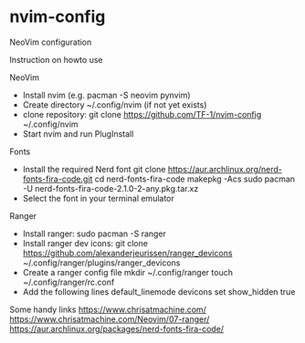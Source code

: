# nvim-config
NeoVim configuration

Instruction on howto use

NeoVim
- Install nvim (e.g. pacman -S neovim pynvim)
- Create directory ~/.config/nvim (if not yet exists)
- clone repository: git clone https://github.com/TF-1/nvim-config ~/.config/nvim
- Start nvim and run PlugInstall

Fonts
- Install the required Nerd font
git clone https://aur.archlinux.org/nerd-fonts-fira-code.git
cd nerd-fonts-fira-code
makepkg -Acs
sudo pacman -U nerd-fonts-fira-code-2.1.0-2-any.pkg.tar.xz
- Select the font in your terminal emulator

Ranger
- Install ranger: sudo pacman -S ranger
- Install ranger dev icons: git clone https://github.com/alexanderjeurissen/ranger_devicons ~/.config/ranger/plugins/ranger_devicons
- Create a ranger config file
mkdir ~/.config/ranger
touch ~/.config/ranger/rc.conf
- Add the following lines
default_linemode devicons
set show_hidden true
  
  
 
 Some handy links
 https://www.chrisatmachine.com/
 https://www.chrisatmachine.com/Neovim/07-ranger/
 https://aur.archlinux.org/packages/nerd-fonts-fira-code/
